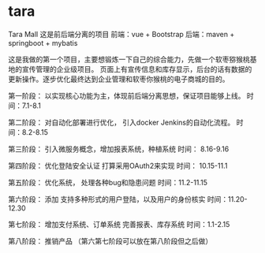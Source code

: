 # tara
Tara Mall
这是前后端分离的项目
前端：vue + Bootstrap
后端：maven + springboot + mybatis

这是我做的第一个项目，主要想锻炼一下自己的综合能力，先做一个软枣猕猴桃基地的宣传管理的企业级项目。
页面上有宣传信息和库存显示，后台的话有数据的更新操作。逐步优化最终达到企业管理和软枣你猴桃的电子商城的目的。

第一阶段： 以实现核心功能为主，体现前后端分离思想，保证项目能够上线。  时间：7.1-8.1

第二阶段： 对自动化部署进行优化， 引入docker Jenkins的自动化流程。  时间：8.2-8.15

第三阶段： 引入微服务概念，增加报表系统，种植系统                   时间： 8.16-9.16

第四阶段： 优化登陆安全认证 打算采用OAuth2来实现                   时间： 10.15-11.1

第五阶段： 优化系统， 处理各种bug和隐患问题                        时间：11.2-11.15

第六阶段： 添加 支持多种形式的用户登陆，以及用户的身份核实            时间：11.20-12.30

第七阶段： 增加支付系统、订单系统 完善报表、库存系统                 时间：1.1-2.15

第八阶段： 推销产品
（第六第七阶段可以放在第八阶段但之后做）

